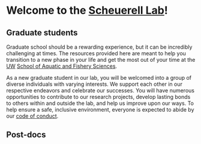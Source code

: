 # Welcome to the [Scheuerell Lab](https://faculty.washington.edu/scheuerl/)!

## Graduate students

Graduate school should be a rewarding experience, but it can be incredibly challenging at times. The resources provided here are meant to help you transition to a new phase in your life and get the most out of your time at the [UW](https://www.washington.edu/) [School of Aquatic and Fishery Sciences](https://fish.uw.edu/).

As a new graduate student in our lab, you will be welcomed into a group of diverse individuals with varying interests. We support each other in our respective endeavors and celebrate our successes. You will have numerous opportunities to contribute to our research projects, develop lasting bonds to others within and outside the lab, and help us improve upon our ways. To help ensure a safe, inclusive environment, everyone is expected to abide by our [code of conduct]().

## Post-docs
